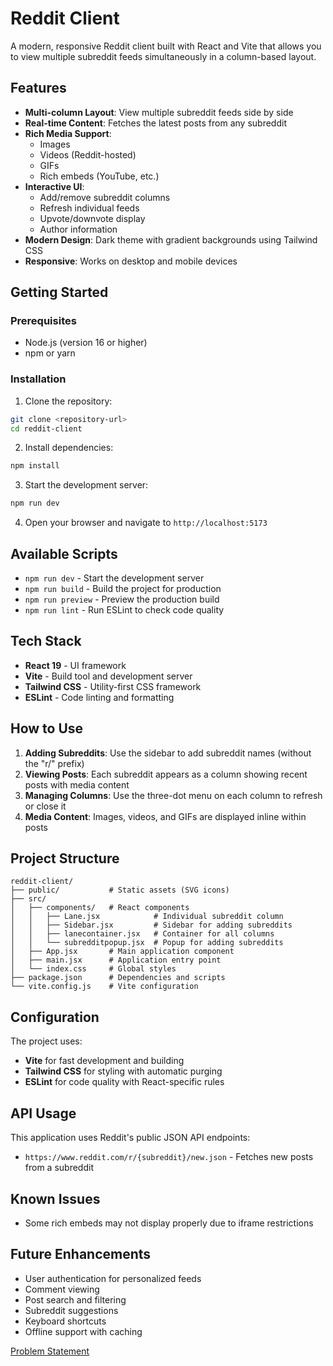 # Reddit Client

A modern, responsive Reddit client built with React and Vite that allows you to view multiple subreddit feeds simultaneously in a column-based layout.

## Features

- **Multi-column Layout**: View multiple subreddit feeds side by side
- **Real-time Content**: Fetches the latest posts from any subreddit
- **Rich Media Support**: 
  - Images
  - Videos (Reddit-hosted)
  - GIFs
  - Rich embeds (YouTube, etc.)
- **Interactive UI**:
  - Add/remove subreddit columns
  - Refresh individual feeds
  - Upvote/downvote display
  - Author information
- **Modern Design**: Dark theme with gradient backgrounds using Tailwind CSS
- **Responsive**: Works on desktop and mobile devices

## Getting Started

### Prerequisites

- Node.js (version 16 or higher)
- npm or yarn

### Installation

1. Clone the repository:
```bash
git clone <repository-url>
cd reddit-client
```

2. Install dependencies:
```bash
npm install
```

3. Start the development server:
```bash
npm run dev
```

4. Open your browser and navigate to `http://localhost:5173`

## Available Scripts

- `npm run dev` - Start the development server
- `npm run build` - Build the project for production
- `npm run preview` - Preview the production build
- `npm run lint` - Run ESLint to check code quality

## Tech Stack

- **React 19** - UI framework
- **Vite** - Build tool and development server
- **Tailwind CSS** - Utility-first CSS framework
- **ESLint** - Code linting and formatting

## How to Use

1. **Adding Subreddits**: Use the sidebar to add subreddit names (without the "r/" prefix)
2. **Viewing Posts**: Each subreddit appears as a column showing recent posts with media content
3. **Managing Columns**: Use the three-dot menu on each column to refresh or close it
4. **Media Content**: Images, videos, and GIFs are displayed inline within posts

## Project Structure

```
reddit-client/
├── public/           # Static assets (SVG icons)
├── src/
│   ├── components/   # React components
│   │   ├── Lane.jsx            # Individual subreddit column
│   │   ├── Sidebar.jsx         # Sidebar for adding subreddits
│   │   ├── lanecontainer.jsx   # Container for all columns
│   │   └── subredditpopup.jsx  # Popup for adding subreddits
│   ├── App.jsx       # Main application component
│   ├── main.jsx      # Application entry point
│   └── index.css     # Global styles
├── package.json      # Dependencies and scripts
└── vite.config.js    # Vite configuration
```

## Configuration

The project uses:
- **Vite** for fast development and building
- **Tailwind CSS** for styling with automatic purging
- **ESLint** for code quality with React-specific rules

## API Usage

This application uses Reddit's public JSON API endpoints:
- `https://www.reddit.com/r/{subreddit}/new.json` - Fetches new posts from a subreddit


## Known Issues
- Some rich embeds may not display properly due to iframe restrictions

## Future Enhancements

- User authentication for personalized feeds
- Comment viewing
- Post search and filtering
- Subreddit suggestions
- Keyboard shortcuts
- Offline support with caching

[Problem Statement](https://roadmap.sh/projects/reddit-client)